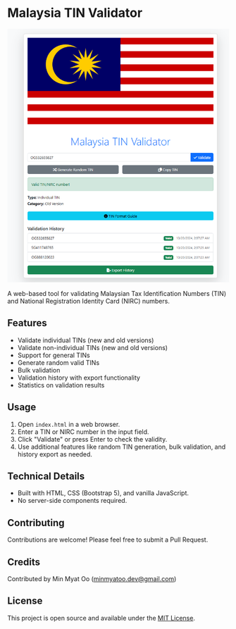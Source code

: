 # Malaysia TIN Validator
![alt text](tin_validator.png)

A web-based tool for validating Malaysian Tax Identification Numbers (TIN) and National Registration Identity Card (NIRC) numbers.

## Features

- Validate individual TINs (new and old versions)
- Validate non-individual TINs (new and old versions)
- Support for general TINs
- Generate random valid TINs
- Bulk validation
- Validation history with export functionality
- Statistics on validation results

## Usage

1. Open `index.html` in a web browser.
2. Enter a TIN or NIRC number in the input field.
3. Click "Validate" or press Enter to check the validity.
4. Use additional features like random TIN generation, bulk validation, and history export as needed.

## Technical Details

- Built with HTML, CSS (Bootstrap 5), and vanilla JavaScript.
- No server-side components required.

## Contributing

Contributions are welcome! Please feel free to submit a Pull Request.

## Credits

Contributed by Min Myat Oo (minmyatoo.dev@gmail.com)

## License

This project is open source and available under the [MIT License](LICENSE).